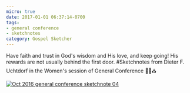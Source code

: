 ```yaml
---
micro: true
date: 2017-01-01 06:37:14-0700
tags:
- general conference
- sketchnotes
category: Gospel Sketcher
---
```


Have faith and trust in God's wisdom and His love, and keep going! His rewards are not usually behind the first door.
#Sketchnotes from Dieter F. Uchtdorf in the Women's session of General Conference ✍🏼⛪️

[![Oct 2016 general conference sketchnote 04](http://www.gospelsketcher.org/uploads/2018/622cebc2f0.jpg)](http://www.gospelsketcher.org/uploads/2018/622cebc2f0.jpg)
